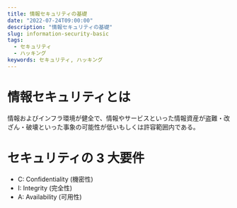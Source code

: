 ```yaml
---
title: 情報セキュリティの基礎
date: "2022-07-24T09:00:00"
description: "情報セキュリティの基礎"
slug: information-security-basic
tags:
  - セキュリティ
  - ハッキング
keywords: セキュリティ, ハッキング
---
```


# 情報セキュリティとは

情報およびインフラ環境が健全で、情報やサービスといった情報資産が盗難・改ざん・破壊といった事象の可能性が低いもしくは許容範囲内である。

# セキュリティの 3 大要件

- C: Confidentiality (機密性)
- I: Integrity (完全性)
- A: Availability (可用性)
